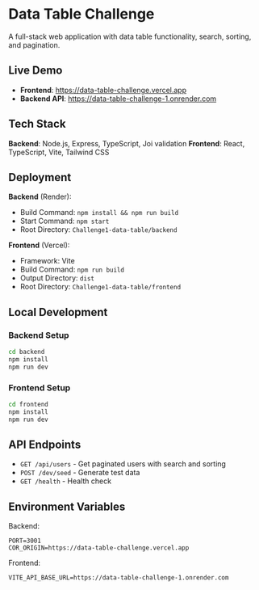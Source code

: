 # Data Table Challenge

A full-stack web application with data table functionality, search, sorting, and pagination.

## Live Demo

- **Frontend**: https://data-table-challenge.vercel.app
- **Backend API**: https://data-table-challenge-1.onrender.com

## Tech Stack

**Backend**: Node.js, Express, TypeScript, Joi validation
**Frontend**: React, TypeScript, Vite, Tailwind CSS

## Deployment

**Backend** (Render):
- Build Command: `npm install && npm run build`
- Start Command: `npm start`
- Root Directory: `Challenge1-data-table/backend`

**Frontend** (Vercel):
- Framework: Vite
- Build Command: `npm run build`
- Output Directory: `dist`
- Root Directory: `Challenge1-data-table/frontend`

## Local Development

### Backend Setup
```bash
cd backend
npm install
npm run dev
```

### Frontend Setup
```bash
cd frontend
npm install
npm run dev
```

## API Endpoints

- `GET /api/users` - Get paginated users with search and sorting
- `POST /dev/seed` - Generate test data
- `GET /health` - Health check

## Environment Variables

Backend:
```
PORT=3001
COR_ORIGIN=https://data-table-challenge.vercel.app
```

Frontend:
```
VITE_API_BASE_URL=https://data-table-challenge-1.onrender.com
```
